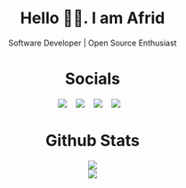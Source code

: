 <h1 align="center">Hello 👋🏻. I am Afrid</h1>

<p align="center">Software Developer | Open Source Enthusiast</p>

<h1 align="center"> Socials </h1>

<p align="center">
<a target="_blank"href="https://github.com/afrid18"><img src="https://img.shields.io/badge/github-%23121011.svg?style=for-the-badge&logo=github&logoColor=white"/></a>&nbsp;&nbsp;&nbsp;
<a target="_blank"href="https://twitter.com/afrid1808"><img src="https://img.shields.io/badge/Twitter-%231DA1F2.svg?style=for-the-badge&logo=Twitter&logoColor=white"/></a>&nbsp;&nbsp;&nbsp;
<a target="_blank"href="https://www.linkedin.com/in/afridhussain/"><img src="https://img.shields.io/badge/linkedin-%230077B5.svg?style=for-the-badge&logo=linkedin&logoColor=white"/></a>&nbsp;&nbsp;&nbsp;
<a target="_blank"href="https://afrid.in/"><img src="https://img.shields.io/badge/Portfolio-%23000000.svg?style=for-the-badge&logo=firefox&logoColor=#FF7139"/></a>&nbsp;&nbsp;&nbsp;
</p>

<h1 align="center"> Github Stats </h1>

<p align="center">
<img src="https://github-readme-streak-stats.herokuapp.com/?user=afrid18">
<br>
<img src="https://github-readme-stats.vercel.app/api/top-langs/?username=afrid18&layout=compact"/>
</p>
